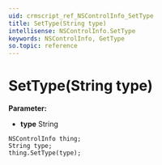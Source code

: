 ```yaml
---
uid: crmscript_ref_NSControlInfo_SetType
title: SetType(String type)
intellisense: NSControlInfo.SetType
keywords: NSControlInfo, GetType
so.topic: reference
---
```


# SetType(String type)

**Parameter:** 
* **type** String

```crmscript
NSControlInfo thing;
String type;
thing.SetType(type);
```

